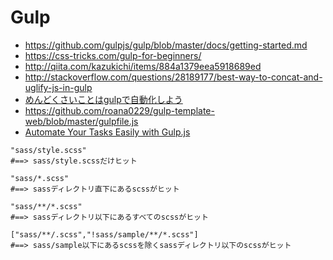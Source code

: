 # Gulp
- https://github.com/gulpjs/gulp/blob/master/docs/getting-started.md
- https://css-tricks.com/gulp-for-beginners/
- http://qiita.com/kazukichi/items/884a1379eea5918689ed
- http://stackoverflow.com/questions/28189177/best-way-to-concat-and-uglify-js-in-gulp
- [めんどくさいことはgulpで自動化しよう](http://qiita.com/roana0229/items/1fcf301b7c5f2f2ede0e)
- https://github.com/roana0229/gulp-template-web/blob/master/gulpfile.js
- [Automate Your Tasks Easily with Gulp.js](https://scotch.io/tutorials/automate-your-tasks-easily-with-gulp-js)

```
"sass/style.scss"
#==> sass/style.scssだけヒット

"sass/*.scss"
#==> sassディレクトリ直下にあるscssがヒット

"sass/**/*.scss"
#==> sassディレクトリ以下にあるすべてのscssがヒット

["sass/**/.scss","!sass/sample/**/*.scss"]
#==> sass/sample以下にあるscssを除くsassディレクトリ以下のscssがヒット
```
